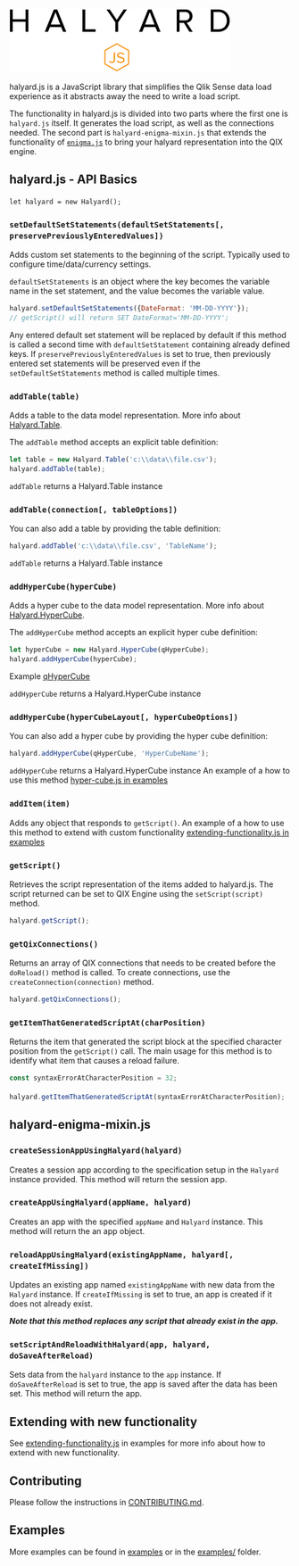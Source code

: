 ![](halyard.png)

halyard.js is a JavaScript library that simplifies the Qlik Sense data load experience as it abstracts away the need to write a load script.

The functionality in halyard.js is divided into two parts where the first one is `halyard.js` itself. It generates the load script, as well as the connections needed. The second part is `halyard-enigma-mixin.js` that extends the functionality of [`enigma.js`](https://github.com/qlik-oss/enigma.js) to bring your halyard representation into the QIX engine.

## halyard.js - API Basics

`let halyard = new Halyard();`

### `setDefaultSetStatements(defaultSetStatements[, preservePreviouslyEnteredValues])`

Adds custom set statements to the beginning of the script. Typically used to configure time/data/currency settings.

`defaultSetStatements` is an object where the key becomes the variable name in the set statement, and the value becomes the variable value.

```javascript
halyard.setDefaultSetStatements({DateFormat: 'MM-DD-YYYY'});
// getScript() will return SET DateFormat='MM-DD-YYYY';
```

Any entered default set statement will be replaced by default if this method is called a second time with `defaultSetStatement` containing already defined keys.
If `preservePreviouslyEnteredValues` is set to true, then previously entered set statements will be preserved even if the `setDefaultSetStatements` method is called multiple times.


### `addTable(table)`

Adds a table to the data model representation. More info about [Halyard.Table](docs/table.md).

The `addTable` method accepts an explicit table definition:

```javascript
let table = new Halyard.Table('c:\\data\\file.csv');
halyard.addTable(table);
```


`addTable` returns a Halyard.Table instance

### `addTable(connection[, tableOptions])`

You can also add a table by providing the table definition:

```javascript
halyard.addTable('c:\\data\\file.csv', 'TableName');
```

`addTable` returns a Halyard.Table instance

### `addHyperCube(hyperCube)`

Adds a hyper cube to the data model representation. More info about [Halyard.HyperCube](docs/hyper-cube.md).

The `addHyperCube` method accepts an explicit hyper cube definition:

```javascript
let hyperCube = new Halyard.HyperCube(qHyperCube);
halyard.addHyperCube(hyperCube);
```
Example [qHyperCube](examples/data/hyper-cube.json)

`addHyperCube` returns a Halyard.HyperCube instance

### `addHyperCube(hyperCubeLayout[, hyperCubeOptions])`

You can also add a hyper cube by providing the hyper cube definition:

```javascript
halyard.addHyperCube(qHyperCube, 'HyperCubeName');
```

`addHyperCube` returns a Halyard.HyperCube instance 
An example of a how to use this method [hyper-cube.js in examples](examples/hyper-cube.js)

### `addItem(item)`

Adds any object that responds to `getScript()`. An example of a how to use this method to extend with custom functionality [extending-functionality.js in examples](examples/extending-functionality.js)

### `getScript()`

Retrieves the script representation of the items added to halyard.js. The script returned can be set to QIX Engine using the `setScript(script)` method.

```javascript
halyard.getScript();
```

### `getQixConnections()`

Returns an array of QIX connections that needs to be created before the `doReload()` method is called. To create connections, use the `createConnection(connection)` method.

```javascript
halyard.getQixConnections();
```

### `getItemThatGeneratedScriptAt(charPosition)`

Returns the item that generated the script block at the specified character position from the `getScript()` call. The main usage for this method is to identify what item that causes a reload failure.   

```javascript
const syntaxErrorAtCharacterPosition = 32;

halyard.getItemThatGeneratedScriptAt(syntaxErrorAtCharacterPosition);
```

## halyard-enigma-mixin.js

### `createSessionAppUsingHalyard(halyard)`

Creates a session app according to the specification setup in the `Halyard` instance provided. This method will return the session app.

### `createAppUsingHalyard(appName, halyard)`

Creates an app with the specified `appName` and `Halyard` instance. This method will return the an app object.

### `reloadAppUsingHalyard(existingAppName, halyard[, createIfMissing])`

Updates an existing app named `existingAppName` with new data from the `Halyard` instance. If `createIfMissing` is set to true, an app is created if it does not already exist.

***Note that this method replaces any script that already exist in the app.***

### `setScriptAndReloadWithHalyard(app, halyard, doSaveAfterReload)`

Sets data from the `halyard` instance to the `app` instance. If `doSaveAfterReload` is set to true, the app is saved
after the data has been set. This method will return the app.

## Extending with new functionality

See [extending-functionality.js](examples/extending-functionality.js) in examples for more info about how to extend with new functionality.

## Contributing

Please follow the instructions in [CONTRIBUTING.md](.github/CONTRIBUTING.md).

## Examples

More examples can be found in [examples](examples/README.md) or in the [examples/](examples/) folder.
